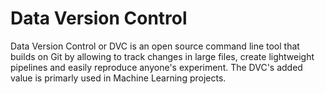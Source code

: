 # Data Version Control 
Data Version Control or DVC is an open source command line tool that builds on Git by allowing to track changes in large files, create lightweight pipelines and easily reproduce anyone's experiment. The DVC's added value is primarly used in Machine Learning projects. 
